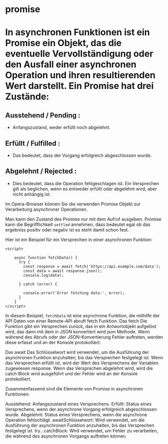 # promise

# In asynchronen Funktionen ist ein Promise ein Objekt, das die eventuelle Vervollständigung oder den Ausfall einer asynchronen Operation und ihren resultierenden Wert darstellt. Ein Promise hat drei Zustände:

## Ausstehend / Pending :
- Anfangszustand, weder erfüllt noch abgelehnt.

## Erfüllt / Fulfilled :
- Das bedeutet, dass der Vorgang erfolgreich abgeschlossen wurde.

## Abgelehnt / Rejected :
- Dies bedeutet, dass die Operation fehlgeschlagen ist.
Ein Versprechen gilt als beglichen, wenn es entweder erfüllt oder abgelehnt wird, aber nicht anhängig ist.

Im Opera-Browser können Sie die verwenden Promise Objekt zur Verarbeitung asynchroner Operationen.

Man kann den Zustand des Promise nur mit dem Aufruf ausgeben. 
Promise kann die Begrifflichkeit ``settled`` annehmen, dass bedeutet egal ob das ergebniss positiv oder negativ ist es steht damit schon fest.


Hier ist ein Beispiel für ein Versprechen in einer asynchronen Funktion:

    <script>
    
        async function fetchData() {
          try {
            const response = await fetch('https://api.example.com/data');
            const data = await response.json();
            console.log(data);
    
          } catch (error) {
        
            console.error('Error fetching data:', error);
          }
        }
    </script>

In diesem Beispiel, ```fetchData``` ist eine asynchrone Funktion, die mithilfe der API Daten von einer Remote-API abruft fetch Funktion. Das fetch Die Funktion gibt ein Versprechen zurück, das in ein Antwortobjekt aufgelöst wird, das dann mit dem in JSON konvertiert wird json Methode. Wenn während des Abrufs oder der JSON-Konvertierung Fehler auftreten, werden diese erfasst und an der Konsole protokolliert.

Das await Das Schlüsselwort wird verwendet, um die Ausführung der asynchronen Funktion anzuhalten, bis das Versprechen festgelegt ist. Wenn das Versprechen erfüllt ist, wird der Wert des Versprechens der Variablen zugewiesen response. Wenn das Versprechen abgelehnt wird, wird die catch Block wird ausgeführt und der Fehler wird an der Konsole protokolliert.

Zusammenfassend sind die Elemente von Promise in asynchronen Funktionen:

Ausstehend: Anfangszustand eines Versprechens.
Erfüllt: Status eines Versprechens, wenn der asynchrone Vorgang erfolgreich abgeschlossen wurde.
Abgelehnt: Status eines Versprechens, wenn die asynchrone Operation fehlschlägt.
awaitSchlüsselwort: Wird verwendet, um die Ausführung der asynchronen Funktion anzuhalten, bis das Versprechen festgelegt ist.
try...catchBlock: Wird verwendet, um Fehler zu verarbeiten, die während des asynchronen Vorgangs auftreten können.